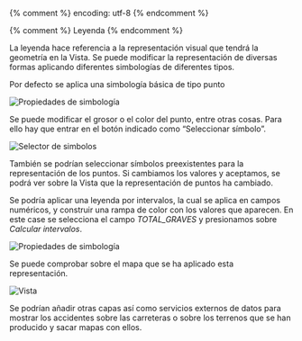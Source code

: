 {% comment %} encoding: utf-8 {% endcomment %}

{% comment %} Leyenda {% endcomment %}

La leyenda hace referencia a la representación visual que tendrá 
la geometría en la Vista. Se puede modificar la representación 
de diversas formas aplicando diferentes simbologías de diferentes tipos.

Por defecto se aplica una simbología básica de tipo punto

![Propiedades de simbología](leyenda_files/propiedades_capa_simbologia_1.png)

Se puede modificar el grosor o el color del punto, entre otras cosas. 
Para ello hay que entrar en el botón indicado como “Seleccionar símbolo”.

![Selector de simbolos](leyenda_files/selector_simbolos_1.png)

También se podrían seleccionar símbolos preexistentes para la representación 
de los puntos. Si cambiamos los valores y aceptamos, se podrá ver sobre 
la Vista que la representación de puntos ha cambiado.

Se podría aplicar una leyenda por intervalos, la cual se aplica en 
campos numéricos, y construir una rampa de color con los valores que 
aparecen. En este case se selecciona el campo *TOTAL_GRAVES* y presionamos 
sobre *Calcular intervalos*.

![Propiedades de simbología](leyenda_files/propiedades_capa_simbologia_2.png)

Se puede comprobar sobre el mapa que se ha aplicado esta representación.

![Vista](leyenda_files/vista_0.png)

Se podrían añadir otras capas así como servicios externos de datos para 
mostrar los accidentes sobre las carreteras o sobre los terrenos que se 
han producido y sacar mapas con ellos.

